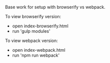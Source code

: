 Base work for setup with browserify vs webpack.

To view browserify version:
  - open index-browserify.html
  - run 'gulp modules'

 To view webpack version:
   - open index-webpack.html
   - run 'npm run webpack'
